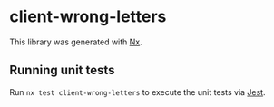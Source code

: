 # client-wrong-letters

This library was generated with [Nx](https://nx.dev).

## Running unit tests

Run `nx test client-wrong-letters` to execute the unit tests via [Jest](https://jestjs.io).
